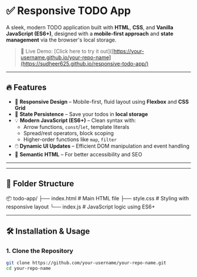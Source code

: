 # ✅ Responsive TODO App

A sleek, modern TODO application built with **HTML**, **CSS**, and **Vanilla JavaScript (ES6+)**, designed with a **mobile-first approach** and **state management** via the browser's local storage.

> 🚀 Live Demo: [Click here to try it out]([https://your-username.github.io/your-repo-name](https://sudheer625.github.io/responsive-todo-app/)

---

## 🔥 Features

- 📱 **Responsive Design** – Mobile-first, fluid layout using **Flexbox** and **CSS Grid**
- 🧠 **State Persistence** – Save your todos in **local storage**
- 💡 **Modern JavaScript (ES6+)** – Clean syntax with:
  - Arrow functions, `const`/`let`, template literals
  - Spread/rest operators, block scoping
  - Higher-order functions like `map`, `filter`
- 🖱️ **Dynamic UI Updates** – Efficient DOM manipulation and event handling
- 🧱 **Semantic HTML** – For better accessibility and SEO

---


---

## 📁 Folder Structure

📦 todo-app/
├── index.html # Main HTML file
├── style.css # Styling with responsive layout
└── index.js # JavaScript logic using ES6+


---

## 🛠️ Installation & Usage

### 1. Clone the Repository

```bash
git clone https://github.com/your-username/your-repo-name.git
cd your-repo-name
